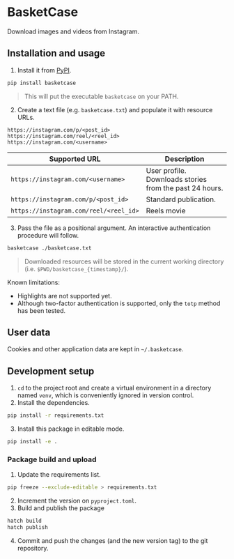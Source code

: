 # BasketCase
Download images and videos from Instagram.

## Installation and usage
1. Install it from [PyPI](https://pypi.org/project/basketcase/).

```sh
pip install basketcase
```

> This will put the executable `basketcase` on your PATH.

2. Create a text file (e.g. `basketcase.txt`) and populate it with resource URLs.

```
https://instagram.com/p/<post_id>
https://instagram.com/reel/<reel_id>
https://instagram.com/<username>
```

| Supported URL | Description |
| --- | --- |
| `https://instagram.com/<username>` | User profile. Downloads stories from the past 24 hours. |
| `https://instagram.com/p/<post_id>` | Standard publication. |
| `https://instagram.com/reel/<reel_id>` | Reels movie |

3. Pass the file as a positional argument. An interactive authentication procedure will follow.

```sh
basketcase ./basketcase.txt
```

> Downloaded resources will be stored in the current working directory (i.e. `$PWD/basketcase_{timestamp}/`).

Known limitations:
- Highlights are not supported yet.
- Although two-factor authentication is supported, only the `totp` method has been tested.

## User data
Cookies and other application data are kept in `~/.basketcase`.

## Development setup
1. `cd` to the project root and create a virtual environment in a directory named `venv`, which is conveniently ignored in version control.
2. Install the dependencies.

```sh
pip install -r requirements.txt
```

3. Install this package in editable mode.

```sh
pip install -e .
```

### Package build and upload
1. Update the requirements list.

```sh
pip freeze --exclude-editable > requirements.txt
```

2. Increment the version on `pyproject.toml`.
3. Build and publish the package

```sh
hatch build
hatch publish
```

4. Commit and push the changes (and the new version tag) to the git repository.
